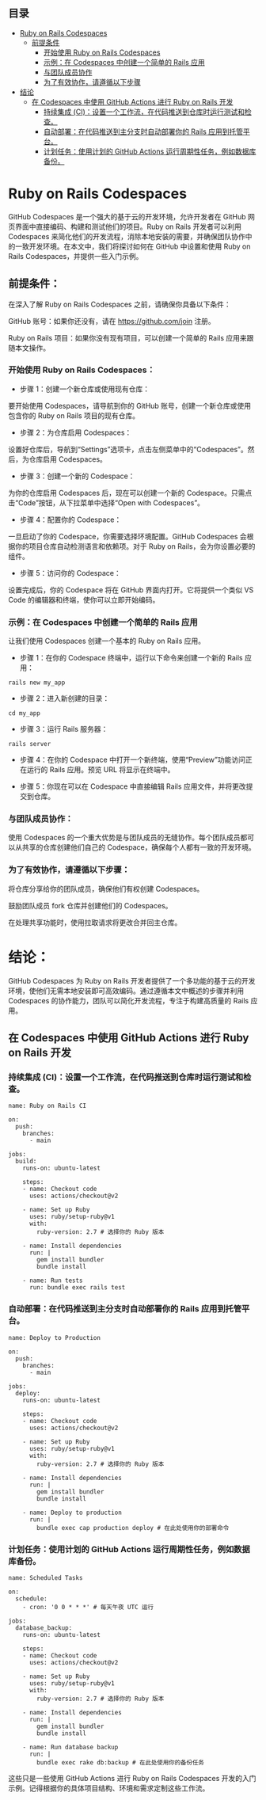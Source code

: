## 目录
- [Ruby on Rails Codespaces](#ruby-on-rails-codespaces)
  - [前提条件](#前提条件)
    - [开始使用 Ruby on Rails Codespaces](#开始使用-ruby-on-rails-codespaces)
    - [示例：在 Codespaces 中创建一个简单的 Rails 应用](#示例在-codespaces-中创建一个简单的-rails-应用)
    - [与团队成员协作](#与团队成员协作)
    - [为了有效协作，请遵循以下步骤](#为了有效协作请遵循以下步骤)
- [结论](#结论)
  - [在 Codespaces 中使用 GitHub Actions 进行 Ruby on Rails 开发](#在-codespaces-中使用-github-actions-进行-ruby-on-rails-开发)
    - [持续集成 (CI)：设置一个工作流，在代码推送到仓库时运行测试和检查。](#持续集成-ci设置一个工作流在代码推送到仓库时运行测试和检查)
    - [自动部署：在代码推送到主分支时自动部署你的 Rails 应用到托管平台。](#自动部署在代码推送到主分支时自动部署你的-rails-应用到托管平台)
    - [计划任务：使用计划的 GitHub Actions 运行周期性任务，例如数据库备份。](#计划任务使用计划的-github-actions-运行周期性任务例如数据库备份)

# Ruby on Rails Codespaces

GitHub Codespaces 是一个强大的基于云的开发环境，允许开发者在 GitHub 网页界面中直接编码、构建和测试他们的项目。Ruby on Rails 开发者可以利用 Codespaces 来简化他们的开发流程，消除本地安装的需要，并确保团队协作中的一致开发环境。在本文中，我们将探讨如何在 GitHub 中设置和使用 Ruby on Rails Codespaces，并提供一些入门示例。

## 前提条件：

在深入了解 Ruby on Rails Codespaces 之前，请确保你具备以下条件：

GitHub 账号：如果你还没有，请在 https://github.com/join 注册。

Ruby on Rails 项目：如果你没有现有项目，可以创建一个简单的 Rails 应用来跟随本文操作。

### 开始使用 Ruby on Rails Codespaces：

- 步骤 1：创建一个新仓库或使用现有仓库：

要开始使用 Codespaces，请导航到你的 GitHub 账号，创建一个新仓库或使用包含你的 Ruby on Rails 项目的现有仓库。

- 步骤 2：为仓库启用 Codespaces：

设置好仓库后，导航到“Settings”选项卡，点击左侧菜单中的“Codespaces”。然后，为仓库启用 Codespaces。

- 步骤 3：创建一个新的 Codespace：

为你的仓库启用 Codespaces 后，现在可以创建一个新的 Codespace。只需点击“Code”按钮，从下拉菜单中选择“Open with Codespaces”。

- 步骤 4：配置你的 Codespace：

一旦启动了你的 Codespace，你需要选择环境配置。GitHub Codespaces 会根据你的项目仓库自动检测语言和依赖项。对于 Ruby on Rails，会为你设置必要的组件。

- 步骤 5：访问你的 Codespace：

设置完成后，你的 Codespace 将在 GitHub 界面内打开。它将提供一个类似 VS Code 的编辑器和终端，使你可以立即开始编码。

### 示例：在 Codespaces 中创建一个简单的 Rails 应用

让我们使用 Codespaces 创建一个基本的 Ruby on Rails 应用。

- 步骤 1：在你的 Codespace 终端中，运行以下命令来创建一个新的 Rails 应用：

```
rails new my_app
```
- 步骤 2：进入新创建的目录：

```
cd my_app
```
- 步骤 3：运行 Rails 服务器：

```
rails server
```
- 步骤 4：在你的 Codespace 中打开一个新终端，使用“Preview”功能访问正在运行的 Rails 应用。预览 URL 将显示在终端中。

- 步骤 5：你现在可以在 Codespace 中直接编辑 Rails 应用文件，并将更改提交到仓库。

### 与团队成员协作：

使用 Codespaces 的一个重大优势是与团队成员的无缝协作。每个团队成员都可以从共享的仓库创建他们自己的 Codespace，确保每个人都有一致的开发环境。

### 为了有效协作，请遵循以下步骤：

将仓库分享给你的团队成员，确保他们有权创建 Codespaces。

鼓励团队成员 fork 仓库并创建他们的 Codespaces。

在处理共享功能时，使用拉取请求将更改合并回主仓库。

# 结论：

GitHub Codespaces 为 Ruby on Rails 开发者提供了一个多功能的基于云的开发环境，使他们无需本地安装即可高效编码。通过遵循本文中概述的步骤并利用 Codespaces 的协作能力，团队可以简化开发流程，专注于构建高质量的 Rails 应用。

## 在 Codespaces 中使用 GitHub Actions 进行 Ruby on Rails 开发

### 持续集成 (CI)：设置一个工作流，在代码推送到仓库时运行测试和检查。

```
name: Ruby on Rails CI

on:
  push:
    branches:
      - main

jobs:
  build:
    runs-on: ubuntu-latest

    steps:
    - name: Checkout code
      uses: actions/checkout@v2

    - name: Set up Ruby
      uses: ruby/setup-ruby@v1
      with:
        ruby-version: 2.7 # 选择你的 Ruby 版本

    - name: Install dependencies
      run: |
        gem install bundler
        bundle install

    - name: Run tests
      run: bundle exec rails test
```

### 自动部署：在代码推送到主分支时自动部署你的 Rails 应用到托管平台。

```
name: Deploy to Production

on:
  push:
    branches:
      - main

jobs:
  deploy:
    runs-on: ubuntu-latest

    steps:
    - name: Checkout code
      uses: actions/checkout@v2

    - name: Set up Ruby
      uses: ruby/setup-ruby@v1
      with:
        ruby-version: 2.7 # 选择你的 Ruby 版本

    - name: Install dependencies
      run: |
        gem install bundler
        bundle install

    - name: Deploy to production
      run: |
        bundle exec cap production deploy # 在此处使用你的部署命令
```

### 计划任务：使用计划的 GitHub Actions 运行周期性任务，例如数据库备份。

```
name: Scheduled Tasks

on:
  schedule:
    - cron: '0 0 * * *' # 每天午夜 UTC 运行

jobs:
  database_backup:
    runs-on: ubuntu-latest

    steps:
    - name: Checkout code
      uses: actions/checkout@v2

    - name: Set up Ruby
      uses: ruby/setup-ruby@v1
      with:
        ruby-version: 2.7 # 选择你的 Ruby 版本

    - name: Install dependencies
      run: |
        gem install bundler
        bundle install

    - name: Run database backup
      run: |
        bundle exec rake db:backup # 在此处使用你的备份任务
```
这些只是一些使用 GitHub Actions 进行 Ruby on Rails Codespaces 开发的入门示例。记得根据你的具体项目结构、环境和需求定制这些工作流。